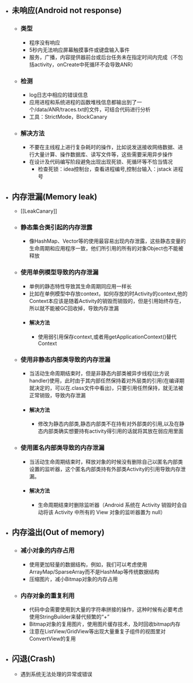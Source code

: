 - ## 未响应(Android not response)
	- ### 类型
		- 程序没有响应
		- 5秒内无法响应屏幕触摸事件或键盘输入事件
		- 服务，广播，内容提供器前台或后台任务未在指定时间内完成（不包括activity，onCreate中死循环不会导致ANR）
	- ### 检测
		- log日志中相应的错误信息
		- 应用进程和系统进程的函数堆栈信息都输出到了一个/data/ANR/traces.txt的文件，可结合代码进行分析
		- 工具：StrictMode，BlockCanary
	- ### 解决方法
		- 不要在主线程上进行复杂耗时的操作，比如说发送接收网络数据、进行大量计算、操作数据库、读写文件等，这些需要采用异步操作
		- 在设计及代码编写阶段避免出现出现死锁、死循环等不恰当情况
			- 检查死锁：idea控制台，查看进程编号,控制台输入：jstack 进程号
- ## 内存泄漏(Memory leak)
	- [[LeakCanary]]
	- ### 静态集合类引起的内存泄露
		- 像HashMap、Vector等的使用最容易出现内存泄露，这些静态变量的生命周期和应用程序一致，他们所引用的所有的对象Object也不能被释放
	- ### 使用单例模型导致的内存泄漏
		- 单例的静态特性导致其生命周期同应用一样长
		- 比如在单例模型中存放context，如何存放的时Activity的context,他的Context本应该是随着Activity的销毁而销毁的，但是引用始终存在，所以就不能被GC回收掉，导致内存泄漏
		- #### 解决方法
			- 使用弱引用保存context,或者用getApplicationContext()替代Context
	- ### 使用非静态内部类导致的内存泄漏
		- 当活动生命周期结束时，但是非静态内部类被异步线程(比方说handler)使用，此时由于其内部任然保持着对外层类的引用(在编译期就决定的，可以在.class文件中看出)，只要引用任然保持，就无法被正常销毁，导致内存泄漏
		- #### 解决方法
			- 修改为静态内部类,静态内部类不在持有对外部类的引用,以及在静态内部类确实想要持有activity得引用的话就将其放在弱应用里面
	- ### 使用匿名内部类导致的内存泄漏
		- 当活动生命周期结束时，释放对象的时候没有删除自己以匿名内部类设置的监听器，这个匿名内部类持有外部类Activity的引用导致内存泄漏。
		- #### 解决方法
			- 生命周期结束时删除监听器（Android 系统在 Activity 销毁时会自动将该 Activity 中所有的 View 对象的监听器置为 null）
- ## 内存溢出(Out of memory)
	- ### 减小对象的内存占用
		- 使用更加轻量的数据结构，例如，我们可以考虑使用ArrayMap/SparseArray而不是HashMap等传统数据结构
		- 压缩图片，减小Bitmap对象的内存占用
	- ### 内存对象的重复利用
		- 代码中会需要使用到大量的字符串拼接的操作，这种时候有必要考虑使用StringBuilder来替代频繁的“+”
		- Bitmap对象的复用图片，使用图片缓存技术，及时回收bitmap内存
		- 注意在ListView/GridView等出现大量重复子组件的视图里对ConvertView的复用
- ## 闪退(Crash)
	- 遇到系统无法处理的异常或错误